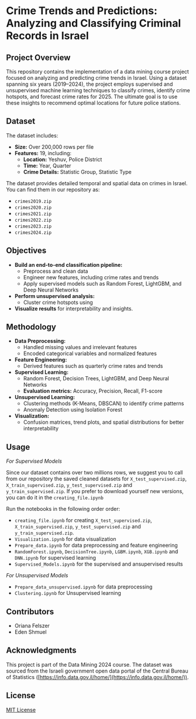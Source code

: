 # **Crime Trends and Predictions: Analyzing and Classifying Criminal Records in Israel**

## **Project Overview**
This repository contains the implementation of a data mining course project focused on analyzing and predicting crime trends in Israel. Using a dataset spanning six years (2019–2024), the project employs supervised and unsupervised machine learning techniques to classify crimes, identify crime hotspots, and forecast crime rates for 2025. The ultimate goal is to use these insights to recommend optimal locations for future police stations.

## **Dataset**
The dataset includes:
- **Size:** Over 200,000 rows per file
- **Features:** 19, including:
  - **Location:** Yeshuv, Police District
  - **Time:** Year, Quarter
  - **Crime Details:** Statistic Group, Statistic Type

The dataset provides detailed temporal and spatial data on crimes in Israel. You can find them in our repository as:
- `crimes2019.zip`
- `crimes2020.zip`
- `crimes2021.zip`
- `crimes2022.zip`
- `crimes2023.zip`
- `crimes2024.zip`

## **Objectives**
- **Build an end-to-end classification pipeline:**
  - Preprocess and clean data
  - Engineer new features, including crime rates and trends
  - Apply supervised models such as Random Forest, LightGBM, and Deep Neural Networks
- **Perform unsupervised analysis:**
  - Cluster crime hotspots using 
- **Visualize results** for interpretability and insights.

## **Methodology**
- **Data Preprocessing:**
  - Handled missing values and irrelevant features
  - Encoded categorical variables and normalized features
- **Feature Engineering:**
  - Derived features such as quarterly crime rates and trends
- **Supervised Learning:**
  - Random Forest, Decision Trees, LightGBM, and Deep Neural Networks
  - **Evaluation metrics:** Accuracy, Precision, Recall, F1-score
- **Unsupervised Learning:**
  - Clustering methods (K-Means, DBSCAN) to identify crime patterns
  - Anomaly Detection using Isolation Forest
- **Visualization:**
  - Confusion matrices, trend plots, and spatial distributions for better interpretability

## **Usage**

*For Supervised Models*

Since our dataset contains over two millions rows, we suggest you to call from our repository the saved cleaned datasets for `X_test_supervised.zip`, `X_train_supervised.zip`, `y_test_supervised.zip` and `y_train_supervised.zip`.
If you prefer to download yourself new versions, you can do it in the `creating_file.ipynb`

  Run the notebooks in the following order order:
   - `creating_file.ipynb` for creating `X_test_supervised.zip`, `X_train_supervised.zip`, `y_test_supervised.zip` and `y_train_supervised.zip`.
   - `Visualization.ipynb` for data visualization
   - `Prepare_data.ipynb` for data preprocessing and feature engineering
   - `RandomForest.ipynb`, `DecisionTree.ipynb`, `LGBM.ipynb`, `XGB.ipynb` and `DNN.ipynb` for supervised learning
   - `Supervised_Models.ipynb` for the supervised and ansupervised results


*For Unsupervised Models* 
   - `Prepare_data_unsupervised.ipynb` for data preprocessing
   - `Clustering.ipynb` for Unsupervised learning

   


## **Contributors**
- Oriana Felszer
- Eden Shmuel

## **Acknowledgments**
This project is part of the Data Mining 2024 course. The dataset was sourced from the Israeli government open data portal of the Central Bureau of Statistics ([https://info.data.gov.il/home/](https://info.data.gov.il/home/)).

## **License**
[MIT License](LICENSE)
